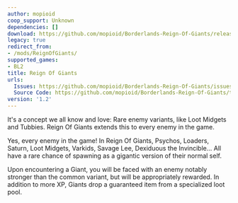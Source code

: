 ```yaml
---
author: mopioid
coop_support: Unknown
dependencies: []
download: https://github.com/mopioid/Borderlands-Reign-Of-Giants/releases/tag/1.2
legacy: true
redirect_from:
- /mods/ReignOfGiants/
supported_games:
- BL2
title: Reign Of Giants
urls:
  Issues: https://github.com/mopioid/Borderlands-Reign-Of-Giants/issues
  Source Code: https://github.com/mopioid/Borderlands-Reign-Of-Giants/tree/main
version: '1.2'
---
```

It's a concept we all know and love: Rare enemy variants, like Loot Midgets and Tubbies. Reign Of Giants extends this to every enemy in the game.

Yes, every enemy in the game! In Reign Of Giants, Psychos, Loaders, Saturn, Loot Midgets, Varkids, Savage Lee, Dexiduous the Invincible... All have a rare chance of spawning as a gigantic version of their normal self.

Upon encountering a Giant, you will be faced with an enemy notably stronger than the common variant, but will be appropriately rewarded. In addition to more XP, Giants drop a guaranteed item from a specialized loot pool.
